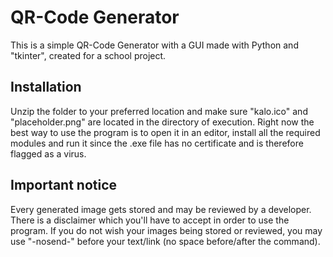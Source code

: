 # QR-Code Generator
This is a simple QR-Code Generator with a GUI made with Python and "tkinter", created for a school project.

## Installation
Unzip the folder to your preferred location and make sure "kalo.ico" and "placeholder.png" are located in the directory of execution. Right now the best way to use the program is to open it in an editor, install all the required modules and run it since the .exe file has no certificate and is therefore flagged as a virus.

## Important notice
Every generated image gets stored and may be reviewed by a developer. There is a disclaimer which you'll have to accept in order to use the program. If you do not wish your images being stored or reviewed, you may use "-nosend-" before your text/link (no space before/after the command).
